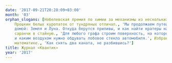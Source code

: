```yaml
---
date: '2017-09-21T20:28:09+03:00'
month: '03'
orphan_slogans: [Нобелевская премия по химии за механизмы из нескольких молекул., 'Зачем нужна нить под упаковкой?', Как Саша
    Прошкин белых куропаток от тундряных отличал., 'Мы продолжаем путешествие по солнечной системе и не забываем заглянуть
    домой: Земля и Луна. Откуда берутся приливы, и как найти кратеры на Земле.', 'Зацеплены ли колечки?', О превращении одинокой
    саранчи в стайную., 'Для любого графа строим поверхность, на которой его можно нарисовать.', 'Закон запотевания очков,
    и каким воздухом нужно обдувать лобовое стекло автомобиля.', Избранные задачи LXXXIII Санкт-Петербургской олимпиады по
    математике., 'Как снять два каната, не разбившись?']
title: Журнал «Квантик»
year: '2017'
---
```

